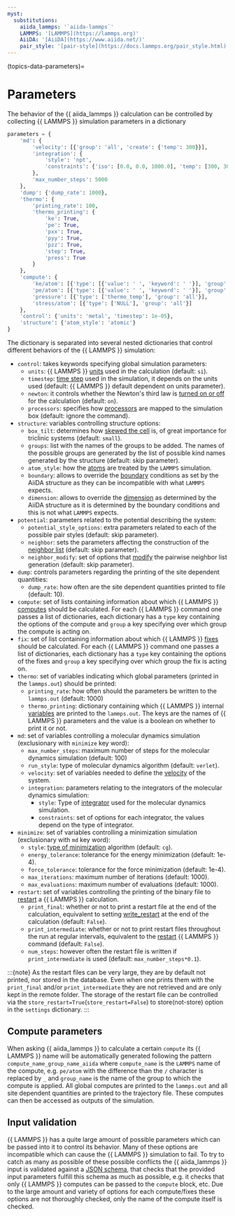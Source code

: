 ```yaml
---
myst:
  substitutions:
    aiida_lammps: '`aiida-lammps`'
    LAMMPS: '[LAMMPS](https://lammps.org)'
    AiiDA: '[AiiDA](https://www.aiida.net/)'
    pair_style: '[pair-style](https://docs.lammps.org/pair_style.html)'
---
```



(topics-data-parameters)=

# Parameters

The behavior of the {{ aiida_lammps }} calculation can be controlled by collecting {{ LAMMPS }} simulation parameters in a dictionary

```python
parameters = {
    'md': {
        'velocity': [{'group': 'all', 'create': {'temp': 300}}],
        'integration': {
            'style': 'npt',
            'constraints': {'iso': [0.0, 0.0, 1000.0], 'temp': [300, 300, 100]}
        },
        'max_number_steps': 5000
    },
    'dump': {'dump_rate': 1000},
    'thermo': {
        'printing_rate': 100,
        'thermo_printing': {
            'ke': True,
            'pe': True,
            'pxx': True,
            'pyy': True,
            'pzz': True,
            'step': True,
            'press': True
        }
    },
    'compute': {
        'ke/atom': [{'type': [{'value': ' ', 'keyword': ' '}], 'group': 'all'}],
        'pe/atom': [{'type': [{'value': ' ', 'keyword': ' '}], 'group': 'all'}],
        'pressure': [{'type': ['thermo_temp'], 'group': 'all'}],
        'stress/atom': [{'type': ['NULL'], 'group': 'all'}]
    },
    'control': {'units': 'metal', 'timestep': 1e-05},
    'structure': {'atom_style': 'atomic'}
}
```

The dictionary is separated into several nested dictionaries that control different behaviors of the {{ LAMMPS }} simulation:
- ``control``: takes keywords specifying global simulation parameters:
    * ``units``: {{ LAMMPS }} [units](https://docs.lammps.org/units.html) used in the calculation (default: ``si``).
    * ``timestep``: [time step](https://docs.lammps.org/timestep.html) used in the simulation, it depends on the units used (default: {{ LAMMPS }} default dependent on units parameter).
    * ``newton``: it controls whether the Newton's third law is [turned on or off](https://docs.lammps.org/newton.html) for the calculation (default: ``on``).
    * ``processors``: specifies how [processors](https://docs.lammps.org/processors.html) are mapped to the simulation box (default: ignore the command).
- ``structure``: variables controlling structure options:
    * ``box_tilt``: determines how [skewed the cell](https://docs.lammps.org/box.html) is, of great importance for triclinic systems (default: ``small``).
    * ``groups``: list with the names of the groups to be added. The names of the possible groups are generated by the list of possible kind names generated by the structure (default: skip parameter).
    * ``atom_style``: how the [atoms](https://docs.lammps.org/atom_style.html) are treated by the ``LAMMPS`` simulation.
    * ``boundary``: allows to override the [boundary](https://docs.lammps.org/boundary.html) conditions as set by the AiiDA structure as they can be incompatible with what ``LAMMPS`` expects.
    * ``dimension``: allows to override the [dimension](https://docs.lammps.org/dimension.html) as determined by the AiiDA structure as it is determined by the boundary conditions and this is not what ``LAMMPS`` expects.
- ``potential``: parameters related to the potential describing the system:
    * ``potential_style_options``: extra parameters related to each of the possible pair styles (default: skip parameter).
    * ``neighbor``: sets the parameters affecting the construction of the [neighbor list](https://docs.lammps.org/neighbor.html) (default: skip parameter).
    * ``neighbor_modify``: set of options that [modify](https://docs.lammps.org/neigh_modify.html) the pairwise neighbor list generation (default: skip parameter).
- ``dump``: controls parameters regarding the printing of the site dependent quantities:
    * ``dump_rate``: how often are the site dependent quantities printed to file (default: 10).
- ``compute``: set of lists containing information about which {{ LAMMPS }} [computes](https://docs.lammps.org/compute.html) should be calculated. For each {{ LAMMPS }} command one passes a list of dictionaries, each dictionary has a ``type`` key containing the options of the compute and ``group`` a key specifying over which group the compute is acting on.
- ``fix``: set of list containing information about which {{ LAMMPS }} [fixes](https://docs.lammps.org/fix.html) should be calculated.  For each {{ LAMMPS }} command one passes a list of dictionaries, each dictionary has a ``type`` key containing the options of the fixes and ``group`` a key specifying over which group the fix is acting on.
- ``thermo``: set of variables indicating which global parameters (printed in the ``lammps.out``) should be printed:
    * ``printing_rate``: how often should the parameters be written to the ``lammps.out`` (default: 1000)
    * ``thermo_printing``: dictionary containing which {{ LAMMPS }} internal [variables](https://docs.lammps.org/thermo_style.html) are printed to the ``lammps.out``. The keys are the names of {{ LAMMPS }} parameters and the value is a boolean on whether to print it or not.
- ``md``: set of variables controlling a molecular dynamics simulation (exclusionary with ``minimize`` key word):
    * ``max_number_steps``: maximum number of steps for the molecular dynamics simulation (default: 100)
    * ``run_style``: type of molecular dynamics algorithm (default: ``verlet``).
    * ``velocity``: set of variables needed to define the [velocity](https://docs.lammps.org/velocity.html) of the system.
    * ``integration``: parameters relating to the integrators of the molecular dynamics simulation:
        - ``style``: Type of [integrator](https://docs.lammps.org/fixes.html) used for the molecular dynamics simulation.
        - ``constraints``: set of options for each integrator, the values depend on the type of integrator.
- ``minimize``: set of variables controlling a minimization simulation (exclusionary with ``md`` key word):
    * ``style``: [type of minimization](https://docs.lammps.org/min_style.html) algorithm (default: ``cg``).
    * ``energy_tolerance``: tolerance for the energy minimization (default: 1e-4).
    * ``force_tolerance``: tolerance for the force minimization (default: 1e-4).
    * ``max_iterations``: maximum number of iterations (default: 1000).
    * ``max_evaluations``: maximum number of evaluations (default: 1000).
- ``restart``: set of variables controlling the printing of the binary file to [restart](https://docs.lammps.org/Howto_restart.html)  a {{ LAMMPS }} calculation.
    * ``print_final``: whether or not to print a restart file at the end of the calculation, equivalent to setting [write_restart](https://docs.lammps.org/write_restart.html) at the end of the calculation (default: ``False``).
    * ``print_intermediate``: whether or not to print restart files throughout the run at regular intervals, equivalent to the [restart](https://docs.lammps.org/restart.html) {{ LAMMPS }} command (default: ``False``).
    * ``num_steps``: however often the restart file is written if ``print_intermediate`` is used (default: ``max_number_steps*0.1``).

:::{note}
As the restart files can be very large, they are by default not printed, nor stored in the database. Even when one prints them with the ``print_final`` and/or ``print_intermediate`` they are not retrieved and are only kept in the remote folder. The storage of the restart file can be controlled via the ``store_restart=True``(``store_restart=False``) to store(not-store) option in the ``settings`` dictionary.
:::

## Compute parameters
When asking {{ aiida_lammps }} to calculate a certain ``compute`` its {{ LAMMPS }} name will be automatically generated following the pattern ``compute_name_group_name_aiida`` where ``compute_name`` is the ``LAMMPS`` name of the compute, e.g. ``pe/atom`` with the difference than the ``/`` character is replaced by ``_`` and ``group_name`` is the name of the group to which the compute is applied. All global computes are printed to the ``lammps.out`` and all site dependent quantities are printed to the trajectory file. These computes can then be accessed as outputs of the simulation.

## Input validation
{{ LAMMPS }} has a quite large amount of possible parameters which can be passed into it to control its behavior. Many of these options are incompatible which can cause the {{ LAMMPS }} simulation to fail. To try to catch as many as possible of these possible conflicts the {{ aiida_lammps }} input is validated against a [JSON schema](https://json-schema.org/understanding-json-schema/index.html), that checks that the provided input parameters fulfill this schema as much as possible, e.g. it checks that only {{ LAMMPS }} computes can be passed to the ``compute`` block, etc. Due to the large amount and variety of options for each compute/fixes these options are not thoroughly checked, only the name of the compute itself is checked.
